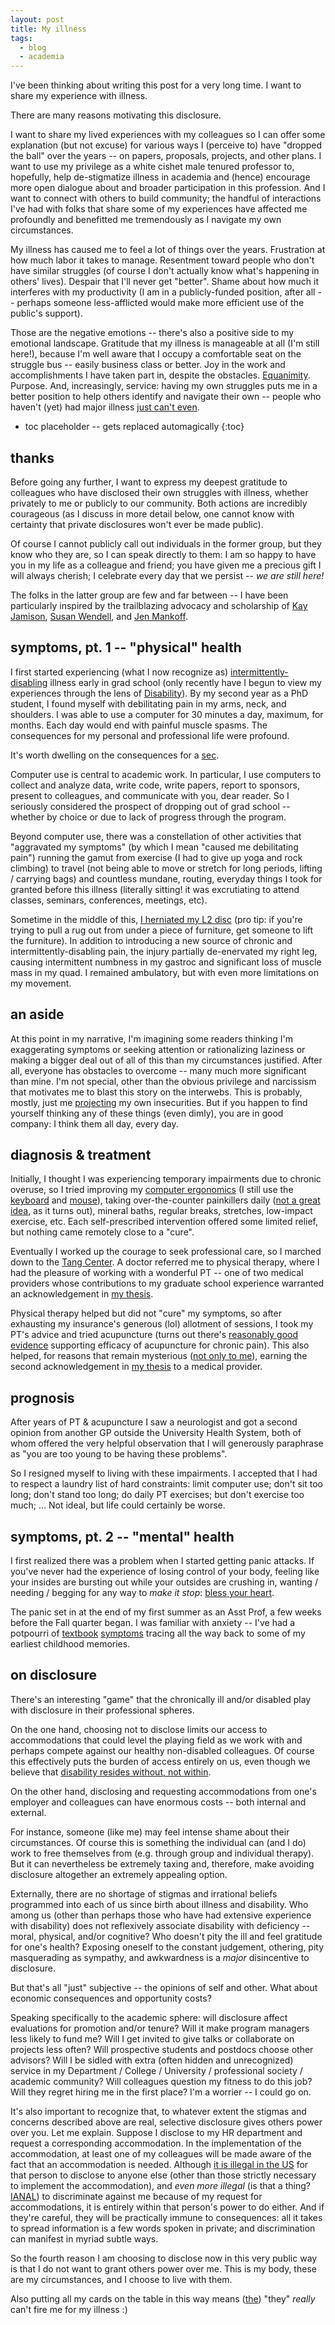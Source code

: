 ```yaml
---
layout: post
title: My illness
tags:
  - blog
  - academia
---
```


I've been thinking about writing this post for a very long time.  I want to share my experience with illness.  

There are many reasons motivating this disclosure.  

I want to share my lived experiences with my colleagues so I can offer some explanation (but not excuse) for various ways I (perceive to) have "dropped the ball" over the years -- on papers, proposals, projects, and other plans.  I want to use my privilege as a white cishet male tenured professor to, hopefully, help de-stigmatize illness in academia and (hence) encourage more open dialogue about and broader participation in this profession.  And I want to connect with others to build community; the handful of interactions I've had with folks that share some of my experiences have affected me profoundly and benefitted me tremendously as I navigate my own circumstances.

My illness has caused me to feel a lot of things over the years.  Frustration at how much labor it takes to manage.  Resentment toward people who don't have similar struggles (of course I don't actually know what's happening in others' lives).  Despair that I'll never get "better".  Shame about how much it interferes with my productivity (I am in a publicly-funded position, after all -- perhaps someone less-afflicted would make more efficient use of the public's support).  

Those are the negative emotions -- there's also a positive side to my emotional landscape.  Gratitude that my illness is manageable at all (I'm still here!), because I'm well aware that I occupy a comfortable seat on the struggle bus -- easily business class or better.  Joy in the work and accomplishments I have taken part in, despite the obstacles.  [Equanimity](https://en.wikipedia.org/wiki/Karma_Yoga_(book)).  Purpose.  And, increasingly, service: having my own struggles puts me in a better position to help others identify and navigate their own -- people who haven't (yet) had major illness [just can't even](https://dictionary.cambridge.org/us/dictionary/english/i-can-t-even).

* toc placeholder -- gets replaced automagically
{:toc}

## thanks

Before going any further, I want to express my deepest gratitude to colleagues who have disclosed their own struggles with illness, whether privately to me or publicly to our community.  Both actions are incredibly courageous (as I discuss in more detail below, one cannot know with certainty that private disclosures won't ever be made public).  

Of course I cannot publicly call out individuals in the former group, but they know who they are, so I can speak directly to them:  I am so happy to have you in my life as a colleague and friend; you have given me a precious gift I will always cherish; I celebrate every day that we persist -- *we are still here!*

The folks in the latter group are few and far between -- I have been particularly inspired by the trailblazing advocacy and scholarship of [Kay Jamison](https://en.wikipedia.org/wiki/An_Unquiet_Mind), [Susan Wendell](http://www.jstor.org/stable/3810781), and [Jen Mankoff](https://make4all.org/). 

## symptoms, pt. 1 -- "physical" health

I first started experiencing (what I now recognize as) [intermittently-disabling](https://www.cdc.gov/ncbddd/disabilityandhealth/disability.html) illness early in grad school (only recently have I begun to view my experiences through the lens of [Disability](https://en.wikipedia.org/wiki/Disability_studies)).  By my second year as a PhD student, I found myself with debilitating pain in my arms, neck, and shoulders.  I was able to use a computer for 30 minutes a day, maximum, for months.  Each day would end with painful muscle spasms.  The consequences for my personal and professional life were profound.

It's worth dwelling on the consequences for a [sec](https://en.wiktionary.org/wiki/hot_second).

Computer use is central to academic work.  In particular, I use computers to collect and analyze data, write code, write papers, report to sponsors, present to colleagues, and communicate with you, dear reader.  So I seriously considered the prospect of dropping out of grad school -- whether by choice or due to lack of progress through the program.

Beyond computer use, there was a constellation of other activities that "aggravated my symptoms" (by which I mean "caused me debilitating pain") running the gamut from exercise (I had to give up yoga and rock climbing) to travel (not being able to move or stretch for long periods, lifting / carrying bags) and countless mundane, routing, everyday things I took for granted before this illness (literally sitting!  it was excrutiating to attend classes, seminars, conferences, meetings, etc).

Sometime in the middle of this, [I herniated my L2 disc](https://en.wikipedia.org/wiki/Spinal_disc_herniation) (pro tip:  if you're trying to pull a rug out from under a piece of furniture, get someone to lift the furniture).  In addition to introducing a new source of chronic and intermittently-disabling pain, the injury partially de-enervated my right leg, causing intermittent numbness in my gastroc and significant loss of muscle mass in my quad.  I remained ambulatory, but with even more limitations on my movement.

## an aside

At this point in my narrative, I'm imagining some readers thinking I'm exaggerating symptoms or seeking attention or rationalizing laziness or making a bigger deal out of all of this than my circumstances justified.  After all, everyone has obstacles to overcome -- many much more significant than mine.  I'm not special, other than the obvious privilege and narcissism that motivates me to blast this story on the interwebs.  This is probably, mostly, just me [projecting](https://en.wikipedia.org/wiki/Psychological_projection) my own insecurities.  But if you happen to find yourself thinking any of these things (even dimly), you are in good company:  I think them all day, every day.  

## diagnosis & treatment

Initially, I thought I was experiencing temporary impairments due to chronic overuse, so I tried improving my [computer ergonomics](https://uhs.umich.edu/computerergonomics) (I still use the [keyboard](https://shop.goldtouch.com/products/goldtouch-go2-wired-mobile-keyboard-pc-mac) and [mouse](https://www.logitech.com/en-us/products/mice/mx-ergo-wireless-trackball-mouse.html)), taking over-the-counter painkillers daily ([not a great idea](https://www.ncbi.nlm.nih.gov/pmc/articles/PMC3158445/), as it turns out), mineral baths, regular breaks, stretches, low-impact exercise, etc.  Each self-prescribed intervention offered some limited relief, but nothing came remotely close to a "cure".  

Eventually I worked up the courage to seek professional care, so I marched down to the [Tang Center](https://uhs.berkeley.edu/).  A doctor referred me to physical therapy, where I had the pleasure of working with a wonderful PT -- one of two medical providers whose contributions to my graduate school experience warranted an acknowledgement in [my thesis](http://www.eecs.berkeley.edu/Pubs/TechRpts/2014/EECS-2014-167.html).

Physical therapy helped but did not "cure" my symptoms, so after exhausting my insurance's generous (lol) allotment of sessions, I took my PT's advice and tried acupuncture (turns out there's [reasonably good evidence](http://dx.doi.org/10.1001/jama.2013.285478) supporting efficacy of acupuncture for chronic pain).  This also helped, for reasons that remain mysterious ([not only to me](http://dx.doi.org/10.1186/1472-6882-6-25)), earning the second acknowledgement in [my thesis](http://www.eecs.berkeley.edu/Pubs/TechRpts/2014/EECS-2014-167.html) to a medical provider.

## prognosis

After years of PT & acupuncture I saw a neurologist and got a second opinion from another GP outside the University Health System, both of whom offered the very helpful observation that I will generously paraphrase as "you are too young to be having these problems".

So I resigned myself to living with these impairments.  I accepted that I had to respect a laundry list of hard constraints:  limit computer use; don't sit too long; don't stand too long; do daily PT exercises; but don't exercise too much; ...  Not ideal, but life could certainly be worse.

## symptoms, pt. 2 -- "mental" health

I first realized there was a problem when I started getting panic attacks.  If you've never had the experience of losing control of your body, feeling like your insides are bursting out while your outsides are crushing in, wanting / needing / begging for any way to *make it stop*:  [bless your heart](https://en.wikipedia.org/wiki/Bless_your_heart).  

The panic set in at the end of my first summer as an Asst Prof, a few weeks before the Fall quarter began.  I was familiar with anxiety -- I've had a potpourri of [textbook](https://en.wikipedia.org/wiki/Generalized_anxiety_disorder) [symptoms](https://en.wikipedia.org/wiki/Social_anxiety_disorder) tracing all the way back to some of my earliest childhood memories.

## on disclosure

There's an interesting "game" that the chronically ill and/or disabled play with disclosure in their professional spheres.  

On the one hand, choosing not to disclose limits our access to accommodations that could level the playing field as we work with and perhaps compete against our healthy non-disabled colleagues.  Of course this effectively puts the burden of access entirely on us, even though we believe that [disability resides without, not within](https://en.wikipedia.org/wiki/Social_model_of_disability).

On the other hand, disclosing and requesting accommodations from one's employer and colleagues can have enormous costs -- both internal and external.  

For instance, someone (like me) may feel intense shame about their circumstances.  Of course this is something the individual can (and I do) work to free themselves from (e.g. through group and individual therapy).  But it can nevertheless be extremely taxing and, therefore, make avoiding disclosure altogether an extremely appealing option.  

Externally, there are no shortage of stigmas and irrational beliefs programmed into each of us since birth about illness and disability.  Who among us (other than perhaps those who have had extensive experience with disability) does not reflexively associate disability with deficiency -- moral, physical, and/or cognitive?  Who doesn't pity the ill and feel gratitude for one's health?  Exposing oneself to the constant judgement, othering, pity masquerading as sympathy, and awkwardness is a *major* disincentive to disclosure.

But that's all "just" subjective -- the opinions of self and other.  What about economic consequences and opportunity costs?

Speaking specifically to the academic sphere:  will disclosure affect evaluations for promotion and/or tenure?  Will it make program managers less likely to fund me?  Will I get invited to give talks or collaborate on projects less often?  Will prospective students and postdocs choose other advisors?  Will I be sidled with extra (often hidden and unrecognized) service in my Department / College / University / professional society / academic community?  Will colleagues question my fitness to do this job?  Will they regret hiring me in the first place?  I'm a worrier -- I could go on.

It's also important to recognize that, to whatever extent the stigmas and concerns described above are real, selective disclosure gives others power over you.  Let me explain.  Suppose I disclose to my HR department and request a corresponding accommodation.  In the implementation of the accommodation, at least one of my colleagues will be made aware of the fact that an accommodation is needed.  Although [it is illegal in the US](https://www.ada.gov/) for that person to disclose to anyone else (other than those strictly necessary to implement the accommodation), and *even more illegal* (is that a thing? [IANAL](https://en.wikipedia.org/wiki/IANAL)) to discriminate against me because of my request for accommodations, it is entirely within that person's power to do either.  And if they're careful, they will be practically immune to consequences:  all it takes to spread information is a few words spoken in private; and discrimination can manifest in myriad subtle ways.

So the fourth reason I am choosing to disclose now in this very public way is that I do not want to grant others power over me.  This is my body, these are my circumstances, and I choose to live with them.

Also putting all my cards on the table in this way means ([the](https://en.wikipedia.org/wiki/Heideggerian_terminology)) "they" *really* can't fire me for my illness :)


